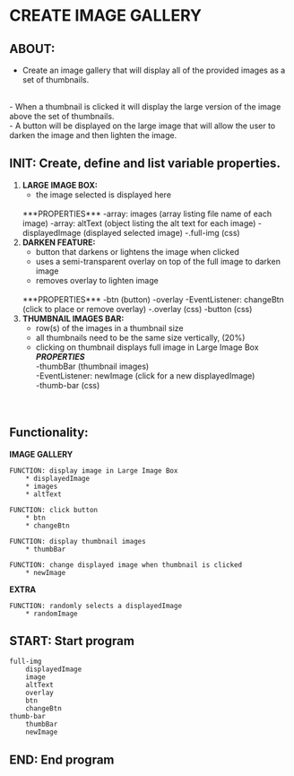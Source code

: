 # CREATE IMAGE GALLERY

## ABOUT:
- Create an image gallery that will display all of the provided images as a set of thumbnails.
<br>
- When a thumbnail is clicked it will display the large version of the image above the set of thumbnails.
<br>
- A button will be displayed on the large image that will allow the user to darken the image and then lighten the image.

## INIT: Create, define and list variable properties.
1. **LARGE IMAGE BOX:**
    * the image selected is displayed here
    <br>
    ***PROPERTIES***  
    -array: images (array listing file name of each image)  
    -array: altText (object listing the alt text for each image)  
    -displayedImage (displayed selected image)  
    -.full-img (css)  
    <br>
2. **DARKEN FEATURE:**
    * button that darkens or lightens the image when clicked
    * uses a semi-transparent overlay on top of the full image to darken image
    * removes overlay to lighten image
    <br> 
    ***PROPERTIES***  
    -btn (button)
    -overlay  
    -EventListener: changeBtn (click to place or remove overlay)  
    -.overlay (css)  
    -button (css)  
    <br>
3. **THUMBNAIL IMAGES BAR:**
    * row(s) of the images in a thumbnail size
    * all thumbnails need to be the same size vertically, (20%)
    * clicking on thumbnail displays full image in Large Image Box  
    ***PROPERTIES***  
    -thumbBar (thumbnail images)  
    -EventListener: newImage (click for a new displayedImage)  
    -thumb-bar (css)
    <br>
    <br>


## Functionality:

**IMAGE GALLERY**  

    FUNCTION: display image in Large Image Box
        * displayedImage
        * images
        * altText
        
    FUNCTION: click button
        * btn
        * changeBtn
    
    FUNCTION: display thumbnail images
        * thumbBar

    FUNCTION: change displayed image when thumbnail is clicked    
        * newImage

**EXTRA**

    FUNCTION: randomly selects a displayedImage
        * randomImage

## START: Start program

    full-img
        displayedImage
        image
        altText
        overlay
        btn
        changeBtn
    thumb-bar
        thumbBar
        newImage

## END: End program  